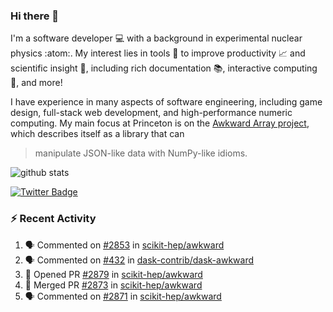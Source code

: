 ### Hi there 👋 

I'm a software developer 💻 with a background in experimental nuclear physics :atom:. My interest lies in tools :wrench: to improve productivity :chart_with_upwards_trend: and scientific insight :telescope:, including rich documentation 📚, interactive computing 🧮, and more! 

I have experience in many aspects of software engineering, including game design, full-stack web development, and high-performance numeric computing. My main focus at Princeton is on the [Awkward Array project](awkward-array.org/), which describes itself as a library that can 
> manipulate JSON-like data with NumPy-like idioms.

![github stats](https://github-readme-stats.vercel.app/api?username=agoose77&show_icons=true&hide_rank=true&hide_title=true&bg_color=30,e76445,904e95&text_color=efe3ec&icon_color=efe3ec)
<!--
**agoose77/agoose77** is a ✨ _special_ ✨ repository because its `README.md` (this file) appears on your GitHub profile.

Here are some ideas to get you started:

- 🔭 I’m currently working on ...
- 🌱 I’m currently learning ...
- 👯 I’m looking to collaborate on ...
- 🤔 I’m looking for help with ...
- 💬 Ask me about ...
- 📫 How to reach me: ...
- 😄 Pronouns: ...
- ⚡ Fun fact: ...
-->

[![Twitter Badge](https://img.shields.io/twitter/follow/agoose77?style=flat-square&logo=Twitter&logoColor=white&color=cornflowerblue)](https://twitter.com/agoose77)

### :zap: Recent Activity

<!--START_SECTION:activity-->
1. 🗣 Commented on [#2853](https://github.com/scikit-hep/awkward/issues/2853#issuecomment-1847142906) in [scikit-hep/awkward](https://github.com/scikit-hep/awkward)
2. 🗣 Commented on [#432](https://github.com/dask-contrib/dask-awkward/issues/432#issuecomment-1847141730) in [dask-contrib/dask-awkward](https://github.com/dask-contrib/dask-awkward)
3. 💪 Opened PR [#2879](https://github.com/scikit-hep/awkward/pull/2879) in [scikit-hep/awkward](https://github.com/scikit-hep/awkward)
4. 🎉 Merged PR [#2873](https://github.com/scikit-hep/awkward/pull/2873) in [scikit-hep/awkward](https://github.com/scikit-hep/awkward)
5. 🗣 Commented on [#2871](https://github.com/scikit-hep/awkward/pull/2871#issuecomment-1842699102) in [scikit-hep/awkward](https://github.com/scikit-hep/awkward)
<!--END_SECTION:activity-->
